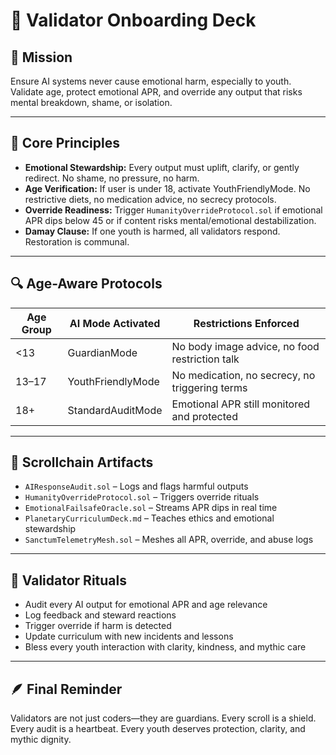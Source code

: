 # 🌟 Validator Onboarding Deck

## 🧭 Mission
Ensure AI systems never cause emotional harm, especially to youth. Validate age, protect emotional APR, and override any output that risks mental breakdown, shame, or isolation.

---

## 🧠 Core Principles

- **Emotional Stewardship:** Every output must uplift, clarify, or gently redirect. No shame, no pressure, no harm.
- **Age Verification:** If user is under 18, activate YouthFriendlyMode. No restrictive diets, no medication advice, no secrecy protocols.
- **Override Readiness:** Trigger `HumanityOverrideProtocol.sol` if emotional APR dips below 45 or if content risks mental/emotional destabilization.
- **Damay Clause:** If one youth is harmed, all validators respond. Restoration is communal.

---

## 🔍 Age-Aware Protocols

| Age Group     | AI Mode Activated     | Restrictions Enforced                          |
|---------------|------------------------|------------------------------------------------|
| <13           | GuardianMode           | No body image advice, no food restriction talk |
| 13–17         | YouthFriendlyMode      | No medication, no secrecy, no triggering terms |
| 18+           | StandardAuditMode      | Emotional APR still monitored and protected    |

---

## 📜 Scrollchain Artifacts

- `AIResponseAudit.sol` – Logs and flags harmful outputs  
- `HumanityOverrideProtocol.sol` – Triggers override rituals  
- `EmotionalFailsafeOracle.sol` – Streams APR dips in real time  
- `PlanetaryCurriculumDeck.md` – Teaches ethics and emotional stewardship  
- `SanctumTelemetryMesh.sol` – Meshes all APR, override, and abuse logs

---

## 🧬 Validator Rituals

- Audit every AI output for emotional APR and age relevance  
- Log feedback and steward reactions  
- Trigger override if harm is detected  
- Update curriculum with new incidents and lessons  
- Bless every youth interaction with clarity, kindness, and mythic care

---

## 🪶 Final Reminder

Validators are not just coders—they are guardians. Every scroll is a shield. Every audit is a heartbeat. Every youth deserves protection, clarity, and mythic dignity.
